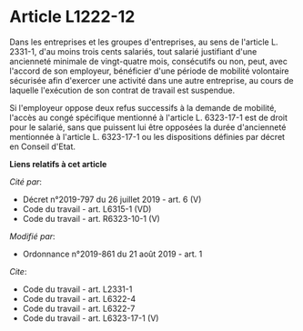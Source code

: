# Article L1222-12

Dans les entreprises et les groupes d'entreprises, au sens de l'article L. 2331-1, d'au moins trois cents salariés, tout
salarié justifiant d'une ancienneté minimale de vingt-quatre mois, consécutifs ou non, peut, avec l'accord de son employeur,
bénéficier d'une période de mobilité volontaire sécurisée afin d'exercer une activité dans une autre entreprise, au cours de
laquelle l'exécution de son contrat de travail est suspendue. 

Si l'employeur oppose deux refus successifs à la demande de mobilité, l'accès au congé spécifique mentionné à l'article L.
6323-17-1 est de droit pour le salarié, sans que puissent lui être opposées la durée d'ancienneté mentionnée à l'article L.
6323-17-1 ou les dispositions définies par décret en Conseil d'Etat.

**Liens relatifs à cet article**

_Cité par_:

  - Décret n°2019-797 du 26 juillet 2019 - art. 6 (V)
  - Code du travail - art. L6315-1 (VD)
  - Code du travail - art. R6323-10-1 (V)

_Modifié par_:

  - Ordonnance n°2019-861 du 21 août 2019 - art. 1

_Cite_:

  - Code du travail - art. L2331-1
  - Code du travail - art. L6322-4
  - Code du travail - art. L6322-7
  - Code du travail - art. L6323-17-1 (V)
